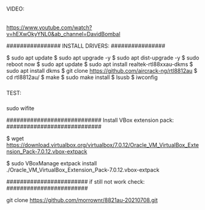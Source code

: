 ######
VIDEO:
######

https://www.youtube.com/watch?v=hEXwOkyYNL0&ab_channel=DavidBombal


################
INSTALL DRIVERS:
################

$ sudo apt update
$ sudo apt upgrade -y
$ sudo apt dist-upgrade -y
$ sudo reboot now
$ sudo apt update
$ sudo apt install realtek-rtl88xxau-dkms
$ sudo apt install dkms
$ git clone https://github.com/aircrack-ng/rtl8812au
$ cd rtl8812au/
$ make
$ sudo make install
$ lsusb
$ iwconfig


#####
TEST:
#####

sudo wifite


############################
Install VBox extension pack:
############################

$ wget https://download.virtualbox.org/virtualbox/7.0.12/Oracle_VM_VirtualBox_Extension_Pack-7.0.12.vbox-extpack

$ sudo VBoxManage extpack install ./Oracle_VM_VirtualBox_Extension_Pack-7.0.12.vbox-extpack


########################
if still not work check:
########################

git clone https://github.com/morrownr/8821au-20210708.git

